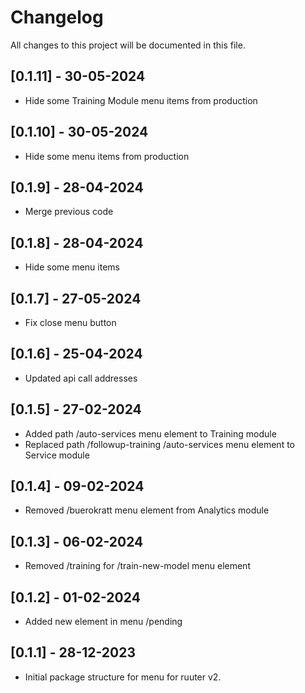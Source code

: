# Changelog

All changes to this project will be documented in this file.

## [0.1.11] - 30-05-2024

- Hide some Training Module menu items from production

## [0.1.10] - 30-05-2024

- Hide some menu items from production

## [0.1.9] - 28-04-2024

- Merge previous code

## [0.1.8] - 28-04-2024

- Hide some menu items

## [0.1.7] - 27-05-2024

- Fix close menu button 

## [0.1.6] - 25-04-2024

- Updated api call addresses 

## [0.1.5] - 27-02-2024

- Added path /auto-services menu element to Training module
- Replaced path /followup-training /auto-services menu element to Service module

## [0.1.4] - 09-02-2024

- Removed /buerokratt menu element from Analytics module

## [0.1.3] - 06-02-2024

- Removed /training for /train-new-model menu element

## [0.1.2] - 01-02-2024

- Added new element in menu /pending

## [0.1.1] - 28-12-2023

- Initial package structure for menu for ruuter v2.
